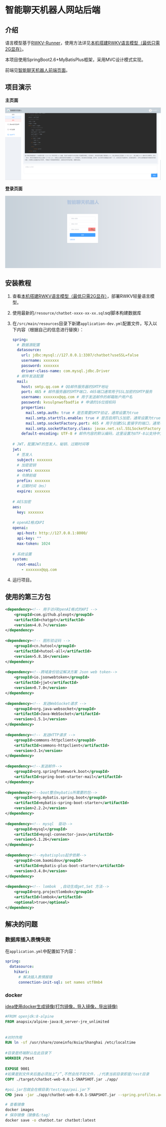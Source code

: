 # 智能聊天机器人网站后端

## 介绍

语言模型基于[RWKV-Runner](https://github.com/josStorer/RWKV-Runner)，使用方法详见[本机搭建RWKV语言模型（最低只需2G显存）](https://insectmk.cn/2024/03/04/tutorial/rwkv-build/)。

本项目使用SpringBoot2.6+MyBatisPlus框架，采用MVC设计模式实现。

前端见[智能聊天机器人前端页面](https://gitee.com/makuning/chatbot-web-ui)。

## 项目演示

**主页面**

![image-20240313162656724](README.assets/image-20240313162656724.png)

**登录页面**

![image-20240313171736416](README.assets/image-20240313171736416.png)

## 安装教程

1. 查看[本机搭建RWKV语言模型（最低只需2G显存）](https://insectmk.cn/2024/03/04/tutorial/rwkv-build/)，部署RWKV轻量语言模型。
2. 使用最新的`/resource/chatbot-xxxx-xx-xx.sql`sql脚本构建数据库
3. 在`/src/main/resources`目录下新建`application-dev.yml`配置文件，写入以下内容（根据自己的信息进行替换）：

   ```yaml
   spring:
     # 数据源配置
     datasource:
       url: jdbc:mysql://127.0.0.1:3307/chatbot?useSSL=false
       username: xxxxxxx
       password: xxxxxxx
       driver-class-name: com.mysql.jdbc.Driver
     # 邮件发送配置
     mail:
       host: smtp.qq.com # QQ邮件服务器的SMTP地址
       port: 465 # 邮件服务器的SMTP端口，465端口通常用于SSL加密的SMTP服务
       username: xxxxxxx@qq.com # 用于发送邮件的邮箱账户用户名
       password: kvsulpnwofbadfie # 申请的16位授权码
       properties:
         mail.smtp.auth: true # 是否需要SMTP验证，通常设置为true
         mail.smtp.starttls.enable: true # 是否启用TLS加密，通常设置为true以提高安全性
         mail.smtp.socketFactory.port: 465 # 用于创建SSL套接字的端口，通常与SMTP端口相同
         mail.smtp.socketFactory.class: javax.net.ssl.SSLSocketFactory # 用于创建SSL套接字的工厂类
       default-encoding: UTF-8 # 邮件内容的默认编码，这里设置为UTF-8以支持中文等非ASCII字符
   
   # JWT，配置JWT的签发人、秘钥、过期时间等
   jwt:
     # 签发人
     subject: xxxxxxx
     # 加密密钥
     secret: xxxxxxx
     # 令牌前缀
     prefix: xxxxxxx
     # 过期时间（ms）
     expire: xxxxxxx
   
   # AES加密
   aes:
     key: xxxxxxx
   
   # openAI格式API
   openai:
     api-host: http://127.0.0.1:8000/
     api-key: ""
     max-token: 1024
   
   # 系统设置
   system:
     root-email:
       - xxxxxxx@qq.com
   
   ```

4. 运行项目。

## 使用的第三方包

```xml
<dependency><!-- 用于访问OpenAI格式的API -->
    <groupId>com.github.plexpt</groupId>
    <artifactId>chatgpt</artifactId>
    <version>4.0.7</version>
</dependency>

<dependency><!-- 图形验证码 -->
    <groupId>cn.hutool</groupId>
    <artifactId>hutool-all</artifactId>
    <version>5.8.16</version>
</dependency>

<dependency><!--跨域身份验证解决⽅案 Json web token-->
    <groupId>io.jsonwebtoken</groupId>
    <artifactId>jjwt</artifactId>
    <version>0.7.0</version>
</dependency>

<dependency><!-- 发送WebSocket请求 -->
    <groupId>org.java-websocket</groupId>
    <artifactId>Java-WebSocket</artifactId>
    <version>1.5.1</version>
</dependency>

<dependency><!-- 发送HTTP请求 -->
    <groupId>commons-httpclient</groupId>
    <artifactId>commons-httpclient</artifactId>
    <version>3.1</version>
</dependency>

<dependency><!--发送邮件-->
    <groupId>org.springframework.boot</groupId>
    <artifactId>spring-boot-starter-mail</artifactId>
</dependency>

<dependency><!--boot整合mybatis所需要的包-->
    <groupId>org.mybatis.spring.boot</groupId>
    <artifactId>mybatis-spring-boot-starter</artifactId>
    <version>2.2.2</version>
</dependency>

<dependency><!-- mysql  驱动-->
    <groupId>mysql</groupId>
    <artifactId>mysql-connector-java</artifactId>
    <version>5.1.26</version>
</dependency>

<dependency><!--mybatisplus起步依赖-->
    <groupId>com.baomidou</groupId>
    <artifactId>mybatis-plus-boot-starter</artifactId>
    <version>3.4.0</version>
</dependency>

<dependency><!-- lombok  ,自动生成get,Set 方法-->
    <groupId>org.projectlombok</groupId>
    <artifactId>lombok</artifactId>
    <optional>true</optional>
</dependency>
```



## 解决的问题

### 数据库插入表情失败

在`application.yml`中配置如下内容：

```yaml
spring:
  datasource:
    hikari:
      # 解决插入表情报错
      connection-init-sql: set names utf8mb4
```

### docker

[idea使用docker生成镜像(打包镜像，导入镜像，导出镜像)](https://blog.csdn.net/qq_19891197/article/details/132384052)

```dockerfile
#FROM openjdk:8-alpine
FROM anapsix/alpine-java:8_server-jre_unlimited


#对时作用
RUN ln -sf /usr/share/zoneinfo/Asia/Shanghai /etc/localtime

#目录是终端默认在此目录下
WORKDIR /test

EXPOSE 9001
#如果是到文件夹后面必须加上“/”,不然会找不到文件，./代表当前目录即是/test目录
COPY ./target/chatbot-web-0.0.1-SNAPSHOT.jar ./app/

#poi.jar包就会在根目录/test/app/poi.jar下
CMD java -jar ./app/chatbot-web-0.0.1-SNAPSHOT.jar --spring.profiles.active=pro
```

```bash
# 查看镜像
docker images
# 保存镜像（镜像名:tag）
docker save -o chatbot.tar chatbot:latest
```
